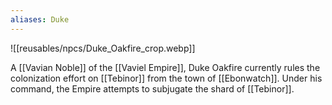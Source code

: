 ```yaml
---
aliases: Duke
---
```


![[reusables/npcs/Duke_Oakfire_crop.webp]]

A [[Vavian Noble]] of the [[Vaviel Empire]], Duke Oakfire currently rules the colonization effort on [[Tebinor]] from the town of [[Ebonwatch]]. Under his command, the Empire attempts to subjugate the shard of [[Tebinor]].